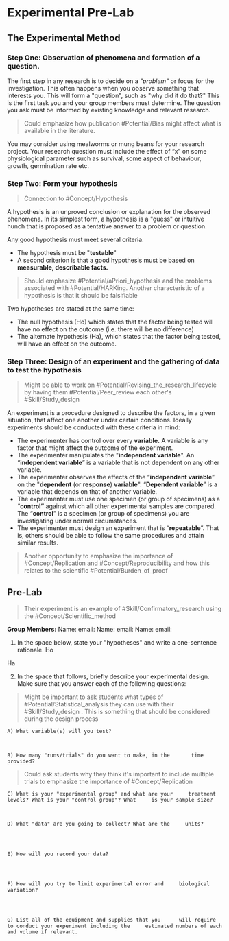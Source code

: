 # Experimental Pre-Lab

## The Experimental Method

### Step One: Observation of phenomena and formation of a question.	

The first step in any research is to decide on a *"problem"* or focus for the investigation. This often happens when you observe something that interests you. This will form a "question", such as "why did it do that?" This is the first task you and your group members must determine. The question you ask must be informed by existing knowledge and relevant research.

> Could emphasize how publication #Potential/Bias might affect what is available in the literature. 

You may consider using mealworms or mung beans for your research project. Your research question must include the effect of “x” on some physiological parameter such as survival, some aspect of behaviour, growth, germination rate etc.

### Step Two: Form your hypothesis

> Connection to #Concept/Hypothesis

A hypothesis is an unproved conclusion or explanation for the observed phenomena. In its simplest form, a hypothesis is a "guess" or intuitive hunch that is proposed as a tentative answer to a problem or question. 

Any good hypothesis must meet several criteria. 

* The hypothesis must be "**testable**"
* A second criterion is that a good hypothesis must be based on **measurable, describable facts.** 

> Should emphasize #Potential/aPriori_hypothesis and the problems associated with #Potential/HARKing. Another characteristic of a hypothesis is that it should be falsifiable 

Two hypotheses are stated at the same time: 

* The null hypothesis (Ho) which states that the factor being tested will have no effect on the outcome (i.e. there will be no difference) 
* The alternate hypothesis (Ha), which states that the factor being tested, will have an effect on the outcome. 


### Step Three: Design of an experiment and the gathering of data to test the hypothesis

> Might be able to work on #Potential/Revising_the_research_lifecycle by having them #Potential/Peer_review each other's #Skill/Study_design

An experiment is a procedure designed to describe the factors, in a given situation, that affect one another under certain conditions. Ideally experiments should be conducted with these criteria in mind:

* The experimenter has control over every **variable.** A variable is any factor that might affect the outcome of the experiment. 
* The experimenter manipulates the "**independent variable**". An “**independent variable**” is a variable that is not dependent on any other variable.
* The experimenter observes the effects of the “**independent variable**” on the "**dependent** (or **response**) **variable**". “**Dependent variable**” is a variable that depends on that of another variable.
* The experimenter must use one specimen (or group of specimens) as a “**control”** against which all other experimental samples are compared. The “**control**” is a specimen (or group of specimens) you are investigating under normal circumstances.
* The experimenter must design an experiment that is “**repeatable**”. That is, others should be able to follow the same procedures and attain similar results.

> Another opportunity to emphasize the importance of #Concept/Replication and #Concept/Reproducibility and how this relates to the scientific #Potential/Burden_of_proof 

## Pre-Lab

> Their experiment is an example of #Skill/Confirmatory_research using the #Concept/Scientific_method 

**Group Members:**
Name:					email:
Name:					email:
Name:					email:

1)	In the space below, state your "hypotheses" and write a one-sentence rationale.
Ho


Ha







2)	In the space that follows, briefly describe your experimental design. Make sure that you answer each of the following questions: 

> Might be important to ask students what types of #Potential/Statistical_analysis they can use with their #Skill/Study_design . This is something that should be considered during the design process

	A) What variable(s) will you test? 



	B) How many "runs/trials" do you want to make, in the 		time provided?

> Could ask students why they think it's important to include multiple trials to emphasize the importance of #Concept/Replication 

	C) What is your "experimental group" and what are your 	   treatment levels? What is your "control group"? What 	is your sample size?



	D) What "data" are you going to collect? What are the 	  units? 




	E) How will you record your data?




	F) How will you try to limit experimental error and 	biological variation?




	G) List all of the equipment and supplies that you 		will require to conduct your experiment including the 	  estimated numbers of each and volume if relevant.